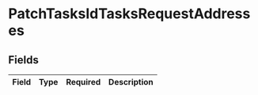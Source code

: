 # PatchTasksIdTasksRequestAddresses


## Fields

| Field       | Type        | Required    | Description |
| ----------- | ----------- | ----------- | ----------- |